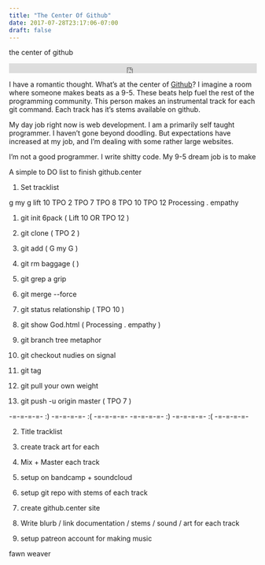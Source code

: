 ```yaml
---
title: "The Center Of Github"
date: 2017-07-28T23:17:06-07:00
draft: false
---
```


the center of github

<iframe width="100%" height="20" scrolling="no" frameborder="no" src="https://w.soundcloud.com/player/?url=https%3A//api.soundcloud.com/tracks/331002307&amp;color=ff5500&amp;inverse=false&amp;auto_play=false&amp;show_user=true"></iframe>

I have a romantic thought. What’s at the center of [Github](https://github.com)?
I imagine a room where someone makes beats as a 9-5. These beats help fuel the rest of the programming community. This person makes an instrumental track for each git command. Each track has it’s stems available on github.

My day job right now is web development. I am a primarily self taught programmer. I haven’t gone beyond doodling. But expectations have increased at my job, and I’m dealing with some rather large websites.

I’m not a good programmer. I write shitty code.
My 9-5 dream job is to make


A simple to DO list to finish github.center

1. Set tracklist


g my g
lift 10
TPO 2
TPO 7
TPO 8
TPO 10
TPO 12
Processing . empathy


  1. git init 6pack ( Lift 10 OR TPO 12 )

  2. git clone ( TPO 2 )

  3. git add ( G my G )

  4. git rm baggage (  )

  5. git grep a grip

  6. git merge --force

  7. git status relationship ( TPO 10 )

  8. git show God.html ( Processing . empathy  )

  9. git branch tree metaphor

  10. git checkout nudies on signal

  11. git tag

  12. git pull your own weight

  13. git push -u origin master ( TPO 7 )


-=-=-=-=- :) -=-=-=-=- :( -=-=-=-=- -=-=-=-=- :) -=-=-=-=- :( -=-=-=-=-

2. Title tracklist

3. create track art for each

4. Mix + Master each track

5. setup on bandcamp + soundcloud

6. setup git repo with stems of each track

7. create github.center site

8. Write blurb / link documentation / stems / sound / art for each track

9. setup patreon account for making music


fawn weaver
